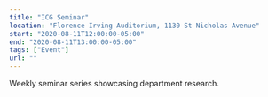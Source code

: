 ```yaml
---
title: "ICG Seminar"
location: "Florence Irving Auditorium, 1130 St Nicholas Avenue"
start: "2020-08-11T12:00:00-05:00"
end: "2020-08-11T13:00:00-05:00"
tags: ["Event"]
url: ""
---
```


Weekly seminar series showcasing department research.

<!-- endexcerpt -->
